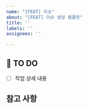 ```yaml
---
name: "[FEAT] 이슈"
about: "[FEAT] 이슈 생성 템플릿"
title: ''
labels: ''
assignees: ''

---
```


## 📌 TO DO

- [ ] 작업 상세 내용

## 참고 사항
